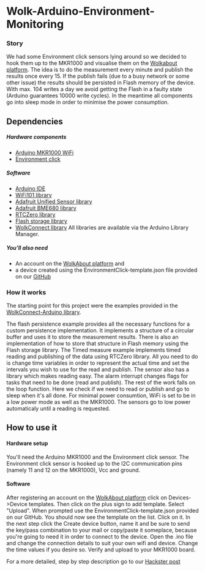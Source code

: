 # Wolk-Arduino-Environment-Monitoring

### Story

We had some Environment click sensors lying around so we decided to hook them up to the MKR1000 and visualise them on the [Wolkabout platform](https://demo.wolkabout.com/).
The idea is to do the measurement every minute and publish the results once every 15.
If the publish fails (due to a busy network or some other issue) the results should be persisted in Flash memory of the device. With max. 104 writes a day we avoid getting the Flash in a faulty state (Arduino guarantees 10000 write cycles).
In the meantime all components go into sleep mode in order to minimise the power consumption. 

## Dependencies
##### Hardware components
- [Arduino MKR1000 WiFi](https://www.hackster.io/arduino/products/arduino-mkr1000)
- [Environment click](https://www.mikroe.com/environment-click)

##### Software
- [Arduino IDE](https://www.arduino.cc/en/main/software)
- [WiFi101 library](https://github.com/arduino-libraries/WiFi101)
- [Adafruit Unified Sensor library](https://github.com/adafruit/Adafruit_Sensor)
- [Adafruit BME680 library](https://github.com/adafruit/Adafruit_BME680)
- [RTCZero library](https://github.com/arduino-libraries/RTCZero)
- [Flash storage library](https://github.com/cmaglie/FlashStorage)
- [WolkConnect library](https://github.com/Wolkabout/WolkConnect-Arduino)
All libraries are available via the Arduino Library Manager.

##### You'll also need

- An account on the [WolkAbout platform](https://demo.wolkabout.com/) and 
- a device created using the EnvironmentClick-template.json file provided on our [GitHub](https://github.com/Wolkabout/Wolk-Arduino-Environment-Monitoring) 

### How it works

The starting point for this project were the examples provided in the [WolkConnect-Arduino library](https://github.com/Wolkabout/WolkConnect-Arduino).

The flash persistence example provides all the necessary functions for a custom persistence implementation. It implements a structure of a circular buffer and uses it to store the measurement results. There is also an implementation of how to store that structure in Flash memory using the Flash storage library.
The Timed measure example implements timed reading and publishing of the data using RTCZero library. All you need to do is change time variables in order to represent the actual time and set the intervals you wish to use for the read and publish.
The sensor also has a library which makes reading easy.
The alarm interrupt changes flags for tasks that need to be done (read and publish). The rest of the work falls on the loop function.
Here we check if we need to read or publish and go to sleep when it's all done. For minimal power consumtion, WiFi is set to be in a low power mode as well as the MKR1000. The sensors go to low power automaticaly until a reading is requested.

## How to use it
#### Hardware setup

You'll need the Arduino MKR1000 and the Environment click sensor.
The Environment click sensor is hooked up to the I2C communication pins (namely 11 and 12 on the MKR1000), Vcc and ground.
#### Software
After registering an account on the [WolkAbout platform](https://demo.wolkabout.com/) click on Devices->Device templates.
Then click on the plus sign to add template. Select "Upload".
When prompted use the EnvironmentClick-template.json provided on our GitHub. You should now see the template on the list. Click on it.
In the next step click the Create device button, name it and be sure to send the key/pass combination to your mail or copy/paste it someplace, because you're going to need it in order to connect to the device.
Open the .ino file and change the connection details to suit your own wifi and device.
Change the time values if you desire so.
Verify and upload to your MKR1000 board.

For a more detailed, step by step description go to our [Hackster post](https://www.hackster.io/wolkabout-writer/arduino-environmental-monitoring-a51e9d)

